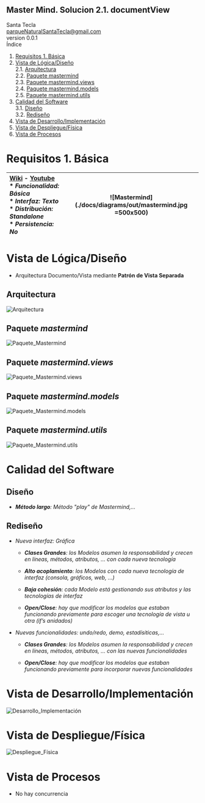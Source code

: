 ## Master Mind. Solucion 2.1. documentView
Santa Tecla  
parqueNaturalSantaTecla@gmail.com  
version 0.0.1  
Índice  
1. [Requisitos 1. Básica](#requisitos-1-básica)  
2. [Vista de Lógica/Diseño](#vista-de-lógicadiseño)  
2.1. [Arquitectura](#arquitectura)  
2.2. [Paquete mastermind](#paquete-mastermind)  
2.3. [Paquete mastermind.views](#paquete-mastermindviews)  
2.4. [Paquete mastermind.models](#paquete-mastermindmodels)  
2.5. [Paquete mastermind.utils](#paquete-mastermindutils)  
3. [Calidad del Software](#calidad-del-software)  
3.1. [Diseño](#diseño)  
3.2. [Rediseño](#rediseño)  
4. [Vista de Desarrollo/Implementación](#vista-de-desarrolloimplementación)
5. [Vista de Despliegue/Física](#vista-de-desplieguefísica)
6. [Vista de Procesos](#vista-de-procesos)

# Requisitos 1. Básica

| [Wiki](https://en.wikipedia.org/wiki/Mastermind_(board_game)) - [Youtube](https://www.youtube.com/watch?v=2-hTeg2M6GQ) <br/> * _Funcionalidad: **Básica**_ <br/> * _Interfaz: **Texto**_ <br/> * _Distribución: **Standalone**_ <br/> * _Persistencia: **No**_  | ![Mastermind](./docs/diagrams/out/mastermind.jpg =500x500) |  
| :------- | :------: |

# Vista de Lógica/Diseño
  - Arquitectura Documento/Vista mediante **Patrón de Vista Separada**

## Arquitectura

![Arquitectura](./docs/diagrams/out/arquitectura/arquitectura.svg)

## Paquete *mastermind*

![Paquete_Mastermind](./docs/diagrams/out/paquetes/mastermind.svg)

## Paquete *mastermind.views*

![Paquete_Mastermind.views](./docs/diagrams/out/paquetes/mastermind.views.svg)

## Paquete *mastermind.models*

![Paquete_Mastermind.models](./docs/diagrams/out/paquetes/mastermind.models.svg)

## Paquete *mastermind.utils*

![Paquete_Mastermind.utils](./docs/diagrams/out/paquetes/mastermind.utils.svg)

# Calidad del Software

## Diseño

  - ***Método largo**: Método "play" de Mastermind,…​*

## Rediseño

  - *Nueva interfaz: Gráfica*
    
      - ***Clases Grandes**: los Modelos asumen la responsabilidad y
        crecen en líneas, métodos, atributos, …​ con cada nueva
        tecnología*
    
      - ***Alto acoplamiento**: los Modelos con cada nueva tecnología de
        interfaz (consola, gráficos, web, …​)*
    
      - ***Baja cohesión**: cada Modelo está gestionando sus atributos y
        las tecnologías de interfaz*
    
      - ***Open/Close**: hay que modificar los modelos que estaban
        funcionando previamente para escoger una tecnología de vista u
        otra (if’s anidados)*

  - *Nuevas funcionalidades: undo/redo, demo, estadísiticas,…​*
    
      - ***Clases Grandes**: los Modelos asumen la responsabilidad y
        crecen en líneas, métodos, atributos, …​ con las nuevas
        funcionalidades*
    
      - ***Open/Close**: hay que modificar los modelos que estaban
        funcionando previamente para incorporar nuevas funcionalidades*

# Vista de Desarrollo/Implementación

![Desarrollo_Implementación](./docs/diagrams/out/vistas/desarrollo_implementacion.svg)

# Vista de Despliegue/Física

![Despliegue_Física](./docs/diagrams/out/vistas/despliegue_fisica.svg)

# Vista de Procesos
  - No hay concurrencia
